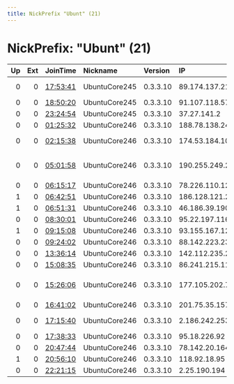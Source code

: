 ```yaml
---
title: NickPrefix "Ubunt" (21)
---
```


# NickPrefix: "Ubunt" (21)

|   Up |   Ext | JoinTime                                                                                            | Nickname      | Version   | IP              | AS                                    | CC   |   ORp |   Dirp | OS    | Contact   |   eFamMembers |
|-----:|------:|:----------------------------------------------------------------------------------------------------|:--------------|:----------|:----------------|:--------------------------------------|:-----|------:|-------:|:------|:----------|--------------:|
|    0 |     0 | [17:53:41](https://metrics.torproject.org/rs.html#details/8A028A746DB94071B25F49C3CE90350259146ECE) | UbuntuCore245 | 0.3.3.10  | 89.174.137.214  | P.H.U MMJ Marcin Janos                | pl   | 40473 |      0 | Linux | None      |             1 |
|    0 |     0 | [18:50:20](https://metrics.torproject.org/rs.html#details/7EDB2B06AF7588EECADDCC8EA6C19D44D306C30B) | UbuntuCore245 | 0.3.3.10  | 91.107.118.57   | Intprom                               | ru   | 35089 |      0 | Linux | None      |             1 |
|    0 |     0 | [23:24:54](https://metrics.torproject.org/rs.html#details/4F81B5D508272B83B47C13AE27BF346F4C56DC3E) | UbuntuCore245 | 0.3.3.10  | 37.27.141.2     | Pars Online PJS                       | ir   | 37855 |      0 | Linux | None      |             1 |
|    0 |     0 | [01:25:32](https://metrics.torproject.org/rs.html#details/CAB65371F252F1C3EC8B2DDB945C94D778EF09F8) | UbuntuCore246 | 0.3.3.10  | 188.78.138.247  | Orange Espagne SA                     | es   | 37699 |      0 | Linux | None      |             1 |
|    0 |     0 | [02:15:38](https://metrics.torproject.org/rs.html#details/1B644C0A31A10C5323D46D495CCAA677D24155DF) | UbuntuCore246 | 0.3.3.10  | 174.53.184.106  | Comcast Cable Communications, LLC     | us   | 37117 |      0 | Linux | None      |             1 |
|    0 |     0 | [05:01:58](https://metrics.torproject.org/rs.html#details/6ED0783756714A70834A48B7A7B663A2FD8F4F0E) | UbuntuCore246 | 0.3.3.10  | 190.255.249.208 | COLOMBIA TELECOMUNICACIONES S.A. ESP  | co   | 38697 |      0 | Linux | None      |             1 |
|    0 |     0 | [06:15:17](https://metrics.torproject.org/rs.html#details/AFB35A019865C3C93FC7F4C28350BC42914BE6E5) | UbuntuCore246 | 0.3.3.10  | 78.226.110.123  | Free SAS                              | fr   | 46027 |      0 | Linux | None      |             1 |
|    1 |     0 | [06:42:51](https://metrics.torproject.org/rs.html#details/ECD1F28CE4EE6B4FE332E7F291964D108EBD5237) | UbuntuCore246 | 0.3.3.10  | 186.128.121.241 | Telefonica de Argentina               | ar   | 39763 |      0 | Linux | None      |             1 |
|    1 |     0 | [06:51:31](https://metrics.torproject.org/rs.html#details/698A06CCC0F50A6A08E26C2DA2BBF6BF0A9A3B85) | UbuntuCore246 | 0.3.3.10  | 46.186.39.190   | Multimedia Polska S.A.                | pl   | 43891 |      0 | Linux | None      |             1 |
|    0 |     0 | [08:30:01](https://metrics.torproject.org/rs.html#details/FC93E041F591D93182132D30951B8B8B1A3019B8) | UbuntuCore246 | 0.3.3.10  | 95.22.197.116   | Orange Espagne SA                     | es   | 37543 |      0 | Linux | None      |             1 |
|    1 |     0 | [09:15:08](https://metrics.torproject.org/rs.html#details/F83289AB3F02550A342BBC2B4F88DBFB8C0EFB0E) | UbuntuCore246 | 0.3.3.10  | 93.155.167.121  | Set Service Ltd.                      | bg   | 36519 |      0 | Linux | None      |             1 |
|    0 |     0 | [09:24:02](https://metrics.torproject.org/rs.html#details/74B8919C416286FA5EBE6CE2699D9E4EC32DF947) | UbuntuCore246 | 0.3.3.10  | 88.142.223.236  | SFR SA                                | fr   | 38525 |      0 | Linux | None      |             1 |
|    0 |     0 | [13:36:14](https://metrics.torproject.org/rs.html#details/D26D6CD045C4DE92ADD942F6D197B024B0C64E4D) | UbuntuCore246 | 0.3.3.10  | 142.112.235.227 | Bell Canada                           | ca   | 41563 |      0 | Linux | None      |             1 |
|    0 |     0 | [15:08:35](https://metrics.torproject.org/rs.html#details/15D726C89D34C1D523742BB409E357DDA92DDF69) | UbuntuCore246 | 0.3.3.10  | 86.241.215.118  | Orange                                | fr   | 36521 |      0 | Linux | None      |             1 |
|    0 |     0 | [15:26:06](https://metrics.torproject.org/rs.html#details/D5E9A928CC249B665AA5929ADD3DCEB2CD756AE7) | UbuntuCore246 | 0.3.3.10  | 177.105.202.72  | LIBnet Comunicau00E7u00E3o Interativa | br   | 46239 |      0 | Linux | None      |             1 |
|    0 |     0 | [16:41:02](https://metrics.torproject.org/rs.html#details/DA07381C1EE08DAE28787D2D1DA03CC627B0D1FF) | UbuntuCore246 | 0.3.3.10  | 201.75.35.157   | CLARO S.A.                            | br   | 38041 |      0 | Linux | None      |             1 |
|    0 |     0 | [17:15:40](https://metrics.torproject.org/rs.html#details/460CD53AB5A3B57256D1B8A88885C56949CC4959) | UbuntuCore246 | 0.3.3.10  | 2.186.242.253   | Iran Telecommunication Company PJS    | ir   | 32891 |      0 | Linux | None      |             1 |
|    0 |     0 | [17:38:33](https://metrics.torproject.org/rs.html#details/C5BE478BE28367B8A909A508D5797C7DF6F76D58) | UbuntuCore246 | 0.3.3.10  | 95.18.226.92    | Orange Espagne SA                     | es   | 35075 |      0 | Linux | None      |             1 |
|    0 |     0 | [20:47:44](https://metrics.torproject.org/rs.html#details/02211CB8321881F267C9D43BD86D2E5F716FA20D) | UbuntuCore246 | 0.3.3.10  | 78.142.20.164   | Telehouse EAD                         | bg   | 41071 |      0 | Linux | None      |             1 |
|    1 |     0 | [20:56:10](https://metrics.torproject.org/rs.html#details/3C6152635E79EA7EA26159D05C12DC32C895FDE8) | UbuntuCore246 | 0.3.3.10  | 118.92.18.95    | Vodafone NZ Ltd.                      | nz   | 34109 |      0 | Linux | None      |             1 |
|    0 |     0 | [22:21:15](https://metrics.torproject.org/rs.html#details/C709846FA3ABB59FA1294996E5AFD30DDF08E516) | UbuntuCore246 | 0.3.3.10  | 2.25.190.194    | EE Limited                            | gb   | 43189 |      0 | Linux | None      |             1 |
